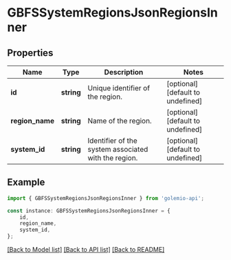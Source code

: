 # GBFSSystemRegionsJsonRegionsInner


## Properties

Name | Type | Description | Notes
------------ | ------------- | ------------- | -------------
**id** | **string** | Unique identifier of the region. | [optional] [default to undefined]
**region_name** | **string** | Name of the region. | [optional] [default to undefined]
**system_id** | **string** | Identifier of the system associated with the region. | [optional] [default to undefined]

## Example

```typescript
import { GBFSSystemRegionsJsonRegionsInner } from 'golemio-api';

const instance: GBFSSystemRegionsJsonRegionsInner = {
    id,
    region_name,
    system_id,
};
```

[[Back to Model list]](../README.md#documentation-for-models) [[Back to API list]](../README.md#documentation-for-api-endpoints) [[Back to README]](../README.md)

